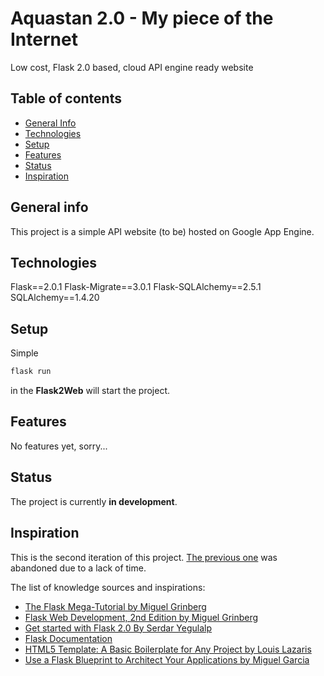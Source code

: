 # Aquastan 2.0 - My piece of the Internet

Low cost, Flask 2.0 based, cloud API engine ready website

## Table of contents

- [General Info](#general-info)
- [Technologies](#technologies)
- [Setup](#setup)
- [Features](#features)
- [Status](#status)
- [Inspiration](#inspiration)

## General info

This project is a simple API website (to be) hosted on Google App Engine. 

## Technologies

Flask==2.0.1
Flask-Migrate==3.0.1
Flask-SQLAlchemy==2.5.1
SQLAlchemy==1.4.20

## Setup

Simple

```bash
flask run
```
in the **Flask2Web** will start the project.

## Features

No features yet, sorry...

## Status

The project is currently **in development**. 

## Inspiration 

This is the second iteration of this project. [The previous one](https://github.com/BotenAqua/aquastan) was abandoned due to a lack of time.

The list of knowledge sources and inspirations:

- [The Flask Mega-Tutorial by Miguel Grinberg](https://blog.miguelgrinberg.com/post/the-flask-mega-tutorial-part-i-hello-world)
- [Flask Web Development, 2nd Edition by Miguel Grinberg](https://www.oreilly.com/library/view/flask-web-development/9781491991725/)
- [Get started with Flask 2.0 By Serdar Yegulalp](https://www.infoworld.com/article/3619522/get-started-with-flask-20.html)
- [Flask Documentation](https://flask.palletsprojects.com/en/2.0.x/)
- [HTML5 Template: A Basic Boilerplate for Any Project by Louis Lazaris](https://www.sitepoint.com/a-basic-html5-template/)
- [Use a Flask Blueprint to Architect Your Applications by Miguel Garcia](https://realpython.com/flask-blueprint/)
